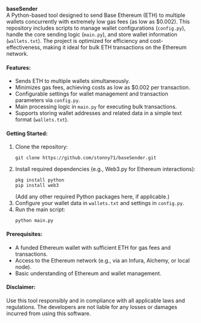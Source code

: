 **baseSender**  
A Python-based tool designed to send Base Ethereum (ETH) to multiple wallets concurrently with extremely low gas fees (as low as $0.002). This repository includes scripts to manage wallet configurations (`config.py`), handle the core sending logic (`main.py`), and store wallet information (`wallets.txt`). The project is optimized for efficiency and cost-effectiveness, making it ideal for bulk ETH transactions on the Ethereum network.

#### Features:
- Sends ETH to multiple wallets simultaneously.
- Minimizes gas fees, achieving costs as low as $0.002 per transaction.
- Configurable settings for wallet management and transaction parameters via `config.py`.
- Main processing logic in `main.py` for executing bulk transactions.
- Supports storing wallet addresses and related data in a simple text format (`wallets.txt`).

#### Getting Started:
1. Clone the repository:
   ```
   git clone https://github.com/stonny71/baseSender.git
   ```
2. Install required dependencies (e.g., Web3.py for Ethereum interactions):
   ```
   pkg install python
   pip install web3
   ```
   (Add any other required Python packages here, if applicable.)
3. Configure your wallet data in `wallets.txt` and settings in `config.py`.
4. Run the main script:
   ```
   python main.py
   ```

#### Prerequisites:
- A funded Ethereum wallet with sufficient ETH for gas fees and transactions.
- Access to the Ethereum network (e.g., via an Infura, Alchemy, or local node).
- Basic understanding of Ethereum and wallet management.


#### Disclaimer:
Use this tool responsibly and in compliance with all applicable laws and regulations. The developers are not liable for any losses or damages incurred from using this software.
